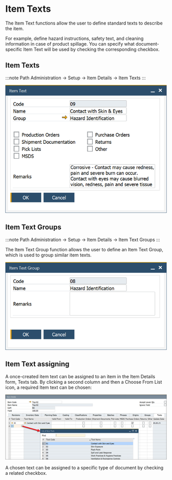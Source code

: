 # Item Texts

The Item Text functions allow the user to define standard texts to describe the item.

For example, define hazard instructions, safety text, and cleaning information in case of product spillage. You can specify what document-specific Item Text will be used by checking the corresponding checkbox.

## Item Texts

:::note Path
Administration → Setup → Item Details → Item Texts
:::

![Item Text](./media/item-text.png)

## Item Text Groups

:::note Path
Administration → Setup → Item Details → Item Text Groups
:::

The Item Text Group function allows the user to define an Item Text Group, which is used to group similar item texts.

![Item Text Group](./media/item-text-group.png)

## Item Text assigning

A once-created item text can be assigned to an item in the Item Details form, Texts tab. By clicking a second column and then a Choose From List icon, a required Item text can be chosen:

![Item Text Assigning](./media/item-text-assigning.png)

A chosen text can be assigned to a specific type of document by checking a related checkbox.
